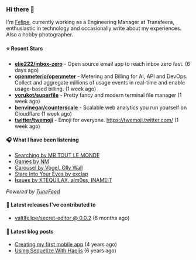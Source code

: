### Hi there 👋

I'm [Felipe](https://felipevm.com), currently working as a Engineering Manager at Transfeera, enthusiastic in technology and occasionally write about my experiences. Also a hobby photographer.

#### ⭐ Recent Stars
- **[elie222/inbox-zero](https://github.com/elie222/inbox-zero)** - Open source email app to reach inbox zero fast. (6 days ago)
- **[openmeterio/openmeter](https://github.com/openmeterio/openmeter)** - Metering and Billing for AI, API and DevOps. Collect and aggregate millions of usage events in real-time and enable usage-based billing. (1 week ago)
- **[yorukot/superfile](https://github.com/yorukot/superfile)** - Pretty fancy and modern terminal file manager (1 week ago)
- **[benvinegar/counterscale](https://github.com/benvinegar/counterscale)** - Scalable web analytics you run yourself on Cloudflare (1 week ago)
- **[twitter/twemoji](https://github.com/twitter/twemoji)** - Emoji for everyone. https://twemoji.twitter.com/ (1 week ago)

#### 🎧 What I have been listening
- [Searching by MR TOUT LE MONDE](https://open.spotify.com/track/2iwJ7fMxCZSYO46ZwKczjT)
- [Games by NM](https://open.spotify.com/track/3NQBnmz3PjBcZt4Cr3A5vT)
- [Carousel by Vogel, Olly Wall](https://open.spotify.com/track/5uybQCL4M61f4KVaZBLpgr)
- [Stare Into Your Eyes by exclap](https://open.spotify.com/track/21YSNocrWGa1vdSeXsOypC)
- [Issues by XTEQUILAX, alm0ss, INAMEIT](https://open.spotify.com/track/4jgEQHgFDPQxHG1B26lBkl)

_Powered by [TuneFeed](https://tunefeed.app?ref=valtlfelipe-gh-profile)_ 

#### 🚀 Latest releases I've contributed to


- [valtlfelipe/secret-editor @ 0.0.2](https://github.com/valtlfelipe/secret-editor/releases/tag/0.0.2) (6 months ago)

#### 📄 Latest blog posts
- [Creating my first mobile app](https://felipevm.com/posts/creating-my-first-mobile-app/) (4 years ago)
- [Using Sequelize With Hapijs](https://felipevm.com/posts/using-sequelize-with-hapijs/) (6 years ago)

